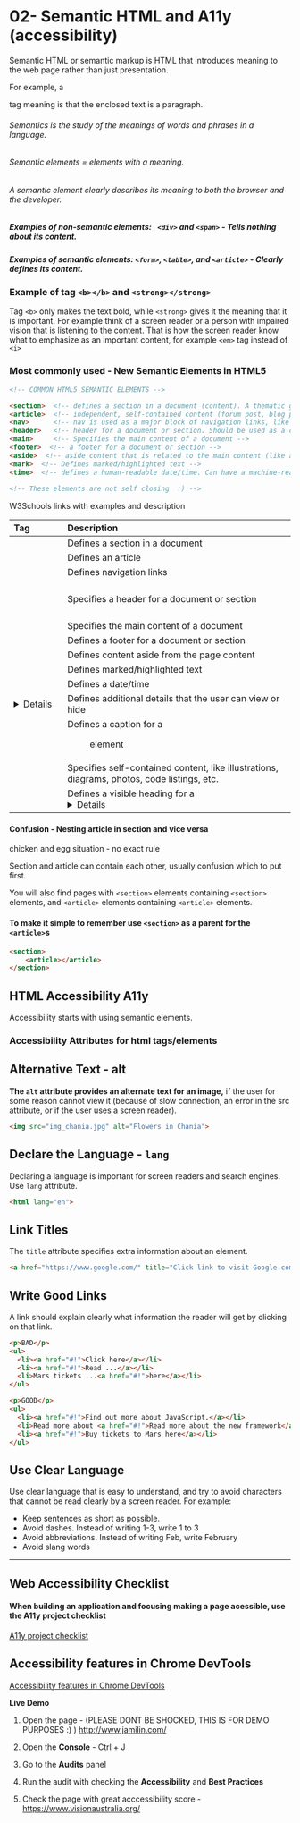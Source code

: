 # 02- Semantic HTML and A11y (accessibility)





Semantic HTML or semantic markup is HTML that introduces meaning to the web page rather than just presentation. 



For example, a <p> tag meaning is that the enclosed text is a paragraph.



###### Semantics is the study of the meanings of words and phrases in a language.

###### Semantic elements = elements with a meaning.



###### A semantic element clearly describes its meaning to both the browser and the developer.



##### Examples of non-semantic elements:   ` <div>` and `<span>` - Tells nothing about its content.

##### Examples of semantic elements: `<form>`, `<table>`, and `<article>` - Clearly defines its content.







### Example of tag `<b></b>` and `<strong></strong>`



Tag `<b>` only makes the text bold, while `<strong>` gives it the meaning that it is important. For example think of a screen reader or a person with impaired vision that is listening to the content. That is how the screen reader know what to emphasize as an important content, for example `<em>` tag instead of `<i>`





### Most commonly used -  New Semantic Elements in HTML5

```html
<!-- COMMON HTML5 SEMANTIC ELEMENTS -->

<section>  <!-- defines a section in a document (content). A thematic grouping of content, typically with a heading. -->
<article>  <!-- independent, self-contained content (forum post, blog post, article). -->
<nav> 	   <!-- nav is used as a major block of navigation links, like navigation bar -->
<header>   <!-- header for a document or section. Should be used as a container for introductory content. -->
<main>     <!-- Specifies the main content of a document -->
<footer>  <!-- a footer for a document or section -->
<aside>  <!-- aside content that is related to the main content (like a sidebar) -->
<mark>  <!-- Defines marked/highlighted text -->
<time>  <!-- defines a human-readable date/time. Can have a machine-readable attribute datetime  -->
    
<!-- These elements are not self closing  :) -->
```



W3Schools links with examples and description

| Tag                                                          | Description                                                  |
| :----------------------------------------------------------- | :----------------------------------------------------------- |
| [<section>](https://www.w3schools.com/tags/tag_section.asp)  | Defines a section in a document                              |
| [<article>](https://www.w3schools.com/tags/tag_article.asp)  | Defines an article                                           |
| [<nav>](https://www.w3schools.com/tags/tag_nav.asp)          | Defines navigation links                                     |
| [<header>](https://www.w3schools.com/tags/tag_header.asp)    | Specifies a header for a document or section                 |
| [<main>](https://www.w3schools.com/tags/tag_main.asp)        | Specifies the main content of a document                     |
| [<footer>](https://www.w3schools.com/tags/tag_footer.asp)    | Defines a footer for a document or section                   |
| [<aside>](https://www.w3schools.com/tags/tag_aside.asp)      | Defines content aside from the page content                  |
| [<mark>](https://www.w3schools.com/tags/tag_mark.asp)        | Defines marked/highlighted text                              |
| [<time>](https://www.w3schools.com/tags/tag_time.asp)        | Defines a date/time                                          |
| [<details>](https://www.w3schools.com/tags/tag_details.asp)  | Defines additional details that the user can view or hide    |
| [<figcaption>](https://www.w3schools.com/tags/tag_figcaption.asp) | Defines a caption for a <figure> element                     |
| [<figure>](https://www.w3schools.com/tags/tag_figure.asp)    | Specifies self-contained content, like illustrations, diagrams, photos, code listings, etc. |
| [<summary>](https://www.w3schools.com/tags/tag_summary.asp)  | Defines a visible heading for a <details> element            |





#### Confusion  - Nesting article in section and vice versa

chicken and egg situation - no exact rule

Section and article can contain each other, usually confusion which to put first.

You will also find pages with `<section>` elements containing `<section>` elements, and `<article>` elements containing `<article>` elements.



#### To make it simple to remember use `<section>` as a parent for the `<article>`s

```html
<section>
	<article></article>
</section>
```





## HTML Accessibility A11y



Accessibility starts with using semantic elements.



### Accessibility Attributes for html tags/elements



## Alternative Text - alt

**The `alt` attribute provides an alternate text for an image,** if the user for some reason cannot view it (because of slow connection, an error in the src attribute, or if the user uses a screen reader).

```html
<img src="img_chania.jpg" alt="Flowers in Chania">
```



## Declare the Language - `lang`

Declaring a language is important for screen readers and search engines. Use `lang` attribute.

```html
<html lang="en">
```



## Link Titles

The `title` attribute specifies extra information about an element. 

```html
<a href="https://www.google.com/" title="Click link to visit Google.com">Google</a>
```





## Write Good Links

A link should explain clearly what information the reader will get by clicking on that link.



```html
<p>BAD</p>
<ul>
  <li><a href="#!">Click here</a></li>
  <li><a href="#!">Read ...</a></li>
  <li>Mars tickets ...<a href="#!">here</a></li>
</ul>

<p>GOOD</p>
<ul>
  <li><a href="#!">Find out more about JavaScript.</a></li>
  <li>Read more about <a href="#!">Read more about the new framework</a></li>
  <li><a href="#!">Buy tickets to Mars here</a></li>
</ul>
```





## Use Clear Language

Use clear language that is easy to understand, and try to avoid characters that cannot be read clearly by a screen reader. For example:

- Keep sentences as short as possible.
- Avoid dashes. Instead of writing 1-3, write 1 to 3
- Avoid abbreviations. Instead of writing Feb, write February
- Avoid slang words

------





## Web Accessibility Checklist



#### When building an application and focusing making a page acessible, use the A11y project checklist



[A11y project checklist](https://a11yproject.com/checklist.html)





## Accessibility features in Chrome DevTools



[Accessibility features in Chrome DevTools](<https://developers.google.com/web/tools/chrome-devtools/accessibility/reference>)



**Live Demo**

1. Open the page - (PLEASE DONT BE SHOCKED, THIS IS FOR DEMO PURPOSES   :)  )  <http://www.jamilin.com/>

   

2. Open the **Console** - Ctrl + J

3. Go to the **Audits** panel 

4. Run the audit with checking the **Accessibility** and **Best Practices**



5. Check the page with great acccessibility score - <https://www.visionaustralia.org/>